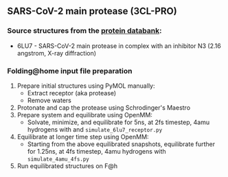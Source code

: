 ## SARS-CoV-2 main protease (3CL-PRO)

### Source structures from the [protein databank](http://rcsb.org): 
* 6LU7 - SARS-CoV-2 main protease in complex with an inhibitor N3 (2.16 angstrom, X-ray diffraction)

### Folding@home input file preparation 
1. Prepare initial structures using PyMOL manually:
    - Extract receptor (aka protease)
    - Remove waters
2. Protonate and cap the protease using Schrodinger's Maestro
3. Prepare system and equilibrate using OpenMM:
    - Solvate, minimize, and equilibrate for 5ns, at 2fs timestep, 4amu hydrogens with and `simulate_6lu7_receptor.py`
4. Equilibrate at longer time step using OpenMM:
    - Starting from the above equilibrated snapshots, equilibrate further for 1.25ns, at 4fs timestep, 4amu hydrogens with `simulate_4amu_4fs.py`
5. Run equilibrated structures on F@h

